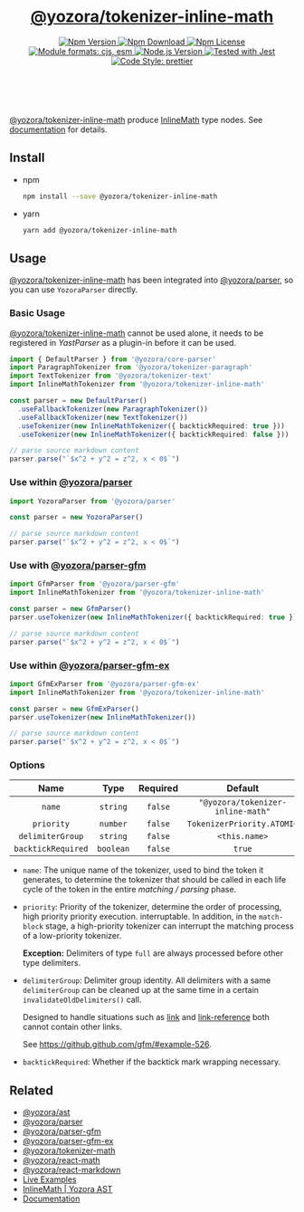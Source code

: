 <!-- :begin use tokenizer/banner -->

<header>
  <h1 align="center">
    <a href="https://github.com/yozorajs/yozora/tree/v2.3.7/tokenizers/inline-math#readme">@yozora/tokenizer-inline-math</a>
  </h1>
  <div align="center">
    <a href="https://www.npmjs.com/package/@yozora/tokenizer-inline-math">
      <img
        alt="Npm Version"
        src="https://img.shields.io/npm/v/@yozora/tokenizer-inline-math.svg"
      />
    </a>
    <a href="https://www.npmjs.com/package/@yozora/tokenizer-inline-math">
      <img
        alt="Npm Download"
        src="https://img.shields.io/npm/dm/@yozora/tokenizer-inline-math.svg"
      />
    </a>
    <a href="https://www.npmjs.com/package/@yozora/tokenizer-inline-math">
      <img
        alt="Npm License"
        src="https://img.shields.io/npm/l/@yozora/tokenizer-inline-math.svg"
      />
    </a>
    <a href="#install">
      <img
        alt="Module formats: cjs, esm"
        src="https://img.shields.io/badge/module_formats-cjs%2C%20esm-green.svg"
      />
    </a>
    <a href="https://github.com/nodejs/node">
      <img
        alt="Node.js Version"
        src="https://img.shields.io/node/v/@yozora/tokenizer-inline-math"
      />
    </a>
    <a href="https://github.com/facebook/jest">
      <img
        alt="Tested with Jest"
        src="https://img.shields.io/badge/tested_with-jest-9c465e.svg"
      />
    </a>
    <a href="https://github.com/prettier/prettier">
      <img
        alt="Code Style: prettier"
        src="https://img.shields.io/badge/code_style-prettier-ff69b4.svg?style=flat-square"
      />
    </a>
  </div>
</header>
<br/>

<!-- :end -->

[@yozora/tokenizer-inline-math] produce [InlineMath][node-type] type nodes. See
[documentation][docpage] for details.

## Install

- npm

  ```bash
  npm install --save @yozora/tokenizer-inline-math
  ```

- yarn

  ```bash
  yarn add @yozora/tokenizer-inline-math
  ```

## Usage

[@yozora/tokenizer-inline-math][] has been integrated into [@yozora/parser][], so you can use
`YozoraParser` directly.

### Basic Usage

[@yozora/tokenizer-inline-math][] cannot be used alone, it needs to be registered in _YastParser_ as
a plugin-in before it can be used.

```typescript {4,9}
import { DefaultParser } from '@yozora/core-parser'
import ParagraphTokenizer from '@yozora/tokenizer-paragraph'
import TextTokenizer from '@yozora/tokenizer-text'
import InlineMathTokenizer from '@yozora/tokenizer-inline-math'

const parser = new DefaultParser()
  .useFallbackTokenizer(new ParagraphTokenizer())
  .useFallbackTokenizer(new TextTokenizer())
  .useTokenizer(new InlineMathTokenizer({ backtickRequired: true }))
  .useTokenizer(new InlineMathTokenizer({ backtickRequired: false }))

// parse source markdown content
parser.parse("`$x^2 + y^2 = z^2, x < 0$`")
```

### Use within [@yozora/parser][]

```typescript
import YozoraParser from '@yozora/parser'

const parser = new YozoraParser()

// parse source markdown content
parser.parse("`$x^2 + y^2 = z^2, x < 0$`")
```

### Use with [@yozora/parser-gfm][]

```typescript {2,5}
import GfmParser from '@yozora/parser-gfm'
import InlineMathTokenizer from '@yozora/tokenizer-inline-math'

const parser = new GfmParser()
parser.useTokenizer(new InlineMathTokenizer({ backtickRequired: true }))

// parse source markdown content
parser.parse("`$x^2 + y^2 = z^2, x < 0$`")
```

### Use within [@yozora/parser-gfm-ex][]

```typescript {2,5}
import GfmExParser from '@yozora/parser-gfm-ex'
import InlineMathTokenizer from '@yozora/tokenizer-inline-math'

const parser = new GfmExParser()
parser.useTokenizer(new InlineMathTokenizer())

// parse source markdown content
parser.parse("`$x^2 + y^2 = z^2, x < 0$`")
```

### Options

|        Name        |   Type    | Required |              Default              |
| :----------------: | :-------: | :------: | :-------------------------------: |
|       `name`       | `string`  | `false`  | `"@yozora/tokenizer-inline-math"` |
|     `priority`     | `number`  | `false`  |    `TokenizerPriority.ATOMIC`     |
|  `delimiterGroup`  | `string`  | `false`  |           `<this.name>`           |
| `backtickRequired` | `boolean` | `false`  |              `true`               |

- `name`: The unique name of the tokenizer, used to bind the token it generates, to determine the
  tokenizer that should be called in each life cycle of the token in the entire _matching / parsing_
  phase.

- `priority`: Priority of the tokenizer, determine the order of processing, high priority priority
  execution. interruptable. In addition, in the `match-block` stage, a high-priority tokenizer can
  interrupt the matching process of a low-priority tokenizer.

  **Exception:** Delimiters of type `full` are always processed before other type delimiters.

- `delimiterGroup`: Delimiter group identity. All delimiters with a same `delimiterGroup` can be
  cleaned up at the same time in a certain `invalidateOldDelimiters()` call.

  Designed to handle situations such as [link][@yozora/tokenizer-link] and
  [link-reference][@yozora/tokenizer-link-reference] both cannot contain other links.

  See https://github.github.com/gfm/#example-526.

- `backtickRequired`: Whether if the backtick mark wrapping necessary.

## Related

- [@yozora/ast][]
- [@yozora/parser][]
- [@yozora/parser-gfm][]
- [@yozora/parser-gfm-ex][]
- [@yozora/tokenizer-math][]
- [@yozora/react-math][]
- [@yozora/react-markdown][]
- [Live Examples][live-examples]
- [InlineMath | Yozora AST][node-type]
- [Documentation][docpage]

[node-type]: http://yozora.guanghechen.com/docs/package/ast#inlinemath

<!-- :begin use tokenizer/definitions -->

[live-examples]: https://yozora.guanghechen.com/docs/package/tokenizer-inline-math#live-examples
[docpage]: https://yozora.guanghechen.com/docs/package/tokenizer-inline-math
[homepage]: https://github.com/yozorajs/yozora/tree/v2.3.7/tokenizers/inline-math#readme
[gfm-spec]: https://github.github.com/gfm
[mdast-homepage]: https://github.com/syntax-tree/mdast
[@yozora/ast]: https://github.com/yozorajs/yozora/tree/v2.3.7/packages/ast#readme
[@yozora/ast-util]: https://github.com/yozorajs/yozora/tree/v2.3.7/packages/ast-util#readme
[@yozora/character]: https://github.com/yozorajs/yozora/tree/v2.3.7/packages/character#readme
[@yozora/eslint-config]:
  https://github.com/yozorajs/yozora/tree/release-2.x.x/packages/eslint-config#readme
[@yozora/core-parser]: https://github.com/yozorajs/yozora/tree/v2.3.7/packages/core-parser#readme
[@yozora/core-tokenizer]:
  https://github.com/yozorajs/yozora/tree/v2.3.7/packages/core-tokenizer#readme
[@yozora/invariant]: https://github.com/yozorajs/yozora/tree/v2.3.7/packages/invariant#readme
[@yozora/jest-for-tokenizer]:
  https://github.com/yozorajs/yozora/tree/release-2.x.x/packages/jest-for-tokenizer#readme
[@yozora/parser]: https://github.com/yozorajs/yozora/tree/v2.3.7/packages/parser#readme
[@yozora/parser-gfm]: https://github.com/yozorajs/yozora/tree/v2.3.7/packages/parser-gfm#readme
[@yozora/parser-gfm-ex]:
  https://github.com/yozorajs/yozora/tree/v2.3.7/packages/parser-gfm-ex#readme
[@yozora/template-tokenizer]:
  https://github.com/yozorajs/yozora/tree/release-2.x.x/packages/template-tokenizer#readme
[@yozora/tokenizer-admonition]:
  https://github.com/yozorajs/yozora/tree/v2.3.7/tokenizers/admonition#readme
[@yozora/tokenizer-autolink]:
  https://github.com/yozorajs/yozora/tree/v2.3.7/tokenizers/autolink#readme
[@yozora/tokenizer-autolink-extension]:
  https://github.com/yozorajs/yozora/tree/v2.3.7/tokenizers/autolink-extension#readme
[@yozora/tokenizer-blockquote]:
  https://github.com/yozorajs/yozora/tree/v2.3.7/tokenizers/blockquote#readme
[@yozora/tokenizer-break]: https://github.com/yozorajs/yozora/tree/v2.3.7/tokenizers/break#readme
[@yozora/tokenizer-definition]:
  https://github.com/yozorajs/yozora/tree/v2.3.7/tokenizers/definition#readme
[@yozora/tokenizer-delete]: https://github.com/yozorajs/yozora/tree/v2.3.7/tokenizers/delete#readme
[@yozora/tokenizer-ecma-import]:
  https://github.com/yozorajs/yozora/tree/v2.3.7/tokenizers/ecma-import#readme
[@yozora/tokenizer-emphasis]:
  https://github.com/yozorajs/yozora/tree/v2.3.7/tokenizers/emphasis#readme
[@yozora/tokenizer-fenced-block]:
  https://github.com/yozorajs/yozora/tree/v2.3.7/tokenizers/fenced-block#readme
[@yozora/tokenizer-fenced-code]:
  https://github.com/yozorajs/yozora/tree/v2.3.7/tokenizers/fenced-code#readme
[@yozora/tokenizer-footnote]:
  https://github.com/yozorajs/yozora/tree/v2.3.7/tokenizers/footnote#readme
[@yozora/tokenizer-footnote-definition]:
  https://github.com/yozorajs/yozora/tree/v2.3.7/tokenizers/footnote-definition#readme
[@yozora/tokenizer-footnote-reference]:
  https://github.com/yozorajs/yozora/tree/v2.3.7/tokenizers/footnote-reference#readme
[@yozora/tokenizer-heading]:
  https://github.com/yozorajs/yozora/tree/v2.3.7/tokenizers/heading#readme
[@yozora/tokenizer-html-block]:
  https://github.com/yozorajs/yozora/tree/v2.3.7/tokenizers/html-block#readme
[@yozora/tokenizer-html-inline]:
  https://github.com/yozorajs/yozora/tree/v2.3.7/tokenizers/html-inline#readme
[@yozora/tokenizer-image]: https://github.com/yozorajs/yozora/tree/v2.3.7/tokenizers/image#readme
[@yozora/tokenizer-image-reference]:
  https://github.com/yozorajs/yozora/tree/v2.3.7/tokenizers/image-reference#readme
[@yozora/tokenizer-indented-code]:
  https://github.com/yozorajs/yozora/tree/v2.3.7/tokenizers/indented-code#readme
[@yozora/tokenizer-inline-code]:
  https://github.com/yozorajs/yozora/tree/v2.3.7/tokenizers/inline-code#readme
[@yozora/tokenizer-inline-math]:
  https://github.com/yozorajs/yozora/tree/v2.3.7/tokenizers/inline-math#readme
[@yozora/tokenizer-link]: https://github.com/yozorajs/yozora/tree/v2.3.7/tokenizers/link#readme
[@yozora/tokenizer-link-reference]:
  https://github.com/yozorajs/yozora/tree/v2.3.7/tokenizers/link-reference#readme
[@yozora/tokenizer-list]: https://github.com/yozorajs/yozora/tree/v2.3.7/tokenizers/list#readme
[@yozora/tokenizer-math]: https://github.com/yozorajs/yozora/tree/v2.3.7/tokenizers/math#readme
[@yozora/tokenizer-paragraph]:
  https://github.com/yozorajs/yozora/tree/v2.3.7/tokenizers/paragraph#readme
[@yozora/tokenizer-setext-heading]:
  https://github.com/yozorajs/yozora/tree/v2.3.7/tokenizers/setext-heading#readme
[@yozora/tokenizer-table]: https://github.com/yozorajs/yozora/tree/v2.3.7/tokenizers/table#readme
[@yozora/tokenizer-text]: https://github.com/yozorajs/yozora/tree/v2.3.7/tokenizers/text#readme
[@yozora/tokenizer-thematic-break]:
  https://github.com/yozorajs/yozora/tree/v2.3.7/tokenizers/thematic-break#readme
[@yozora/react-admonition]:
  https://github.com/yozorajs/yozora-react/tree/main/packages/admonition#readme
[@yozora/react-blockquote]:
  https://github.com/yozorajs/yozora-react/tree/main/packages/blockquote#readme
[@yozora/react-break]: https://github.com/yozorajs/yozora-react/tree/main/packages/break#readme
[@yozora/react-delete]: https://github.com/yozorajs/yozora-react/tree/main/packages/delete#readme
[@yozora/react-emphasis]:
  https://github.com/yozorajs/yozora-react/tree/main/packages/emphasis#readme
[@yozora/react-code]: https://github.com/yozorajs/yozora-react/tree/main/packages/code#readme
[@yozora/react-code-live]:
  https://github.com/yozorajs/yozora-react/tree/main/packages/code-live#readme
[@yozora/react-footnote-definitions]:
  https://github.com/yozorajs/yozora-react/tree/main/packages/footnote-definitions#readme
[@yozora/react-footnote-reference]:
  https://github.com/yozorajs/yozora-react/tree/main/packages/footnote-reference#readme
[@yozora/react-heading]: https://github.com/yozorajs/yozora-react/tree/main/packages/heading#readme
[@yozora/react-image]: https://github.com/yozorajs/yozora-react/tree/main/packages/image#readme
[@yozora/react-inline-code]:
  https://github.com/yozorajs/yozora-react/tree/main/packages/inline-code#readme
[@yozora/react-inline-math]:
  https://github.com/yozorajs/yozora-react/tree/main/packages/inline-math#readme
[@yozora/react-link]: https://github.com/yozorajs/yozora-react/tree/main/packages/link#readme
[@yozora/react-list]: https://github.com/yozorajs/yozora-react/tree/main/packages/list#readme
[@yozora/react-list-item]:
  https://github.com/yozorajs/yozora-react/tree/main/packages/list-item#readme
[@yozora/react-markdown]:
  https://github.com/yozorajs/yozora-react/tree/main/packages/markdown#readme
[@yozora/react-math]: https://github.com/yozorajs/yozora-react/tree/main/packages/math#readme
[@yozora/react-paragraph]:
  https://github.com/yozorajs/yozora-react/tree/main/packages/paragraph#readme
[@yozora/react-strong]: https://github.com/yozorajs/yozora-react/tree/main/packages/strong#readme
[@yozora/react-table]: https://github.com/yozorajs/yozora-react/tree/main/packages/table#readme
[@yozora/react-text]: https://github.com/yozorajs/yozora-react/tree/main/packages/text#readme
[@yozora/react-thematic-break]:
  https://github.com/yozorajs/yozora-react/tree/main/packages/thematic-break#readme
[doc-live-examples/gfm]: https://yozora.guanghechen.com/docs/example/gfm
[doc-@yozora/ast]: https://yozora.guanghechen.com/docs/package/ast
[doc-@yozora/ast-util]: https://yozora.guanghechen.com/docs/package/ast-util
[doc-@yozora/core-parser]: https://yozora.guanghechen.com/docs/package/core-parser
[doc-@yozora/core-tokenizer]: https://yozora.guanghechen.com/docs/package/core-tokenizer
[doc-@yozora/parser]: https://yozora.guanghechen.com/docs/package/parser
[doc-@yozora/parser-gfm]: https://yozora.guanghechen.com/docs/package/parser-gfm
[doc-@yozora/parser-gfm-ex]: https://yozora.guanghechen.com/docs/package/parser-gfm-ex
[doc-@yozora/tokenizer-admonition]: https://yozora.guanghechen.com/docs/package/tokenizer-admonition
[doc-@yozora/tokenizer-autolink]: https://yozora.guanghechen.com/docs/package/tokenizer-autolink
[doc-@yozora/tokenizer-autolink-extension]:
  https://yozora.guanghechen.com/docs/package/tokenizer-autolink-extension
[doc-@yozora/tokenizer-blockquote]: https://yozora.guanghechen.com/docs/package/tokenizer-blockquote
[doc-@yozora/tokenizer-break]: https://yozora.guanghechen.com/docs/package/tokenizer-break
[doc-@yozora/tokenizer-delete]: https://yozora.guanghechen.com/docs/package/tokenizer-delete
[doc-@yozora/tokenizer-emphasis]: https://yozora.guanghechen.com/docs/package/tokenizer-emphasis
[doc-@yozora/tokenizer-fenced-code]:
  https://yozora.guanghechen.com/docs/package/tokenizer-fenced-code
[doc-@yozora/tokenizer-heading]: https://yozora.guanghechen.com/docs/package/tokenizer-heading
[doc-@yozora/tokenizer-html-block]: https://yozora.guanghechen.com/docs/package/tokenizer-html-block
[doc-@yozora/tokenizer-html-inline]:
  https://yozora.guanghechen.com/docs/package/tokenizer-html-inline
[doc-@yozora/tokenizer-image]: https://yozora.guanghechen.com/docs/package/tokenizer-image
[doc-@yozora/tokenizer-image-reference]:
  https://yozora.guanghechen.com/docs/package/tokenizer-image-reference
[doc-@yozora/tokenizer-indented-code]:
  https://yozora.guanghechen.com/docs/package/tokenizer-indented-code
[doc-@yozora/tokenizer-inline-code]:
  https://yozora.guanghechen.com/docs/package/tokenizer-inline-code
[doc-@yozora/tokenizer-inline-math]:
  https://yozora.guanghechen.com/docs/package/tokenizer-inline-math
[doc-@yozora/tokenizer-link]: https://yozora.guanghechen.com/docs/package/tokenizer-link
[doc-@yozora/tokenizer-definition]: https://yozora.guanghechen.com/docs/package/tokenizer-definition
[doc-@yozora/tokenizer-link-reference]:
  https://yozora.guanghechen.com/docs/package/tokenizer-link-reference
[doc-@yozora/tokenizer-list]: https://yozora.guanghechen.com/docs/package/tokenizer-list
[doc-@yozora/tokenizer-math]: https://yozora.guanghechen.com/docs/package/tokenizer-math
[doc-@yozora/tokenizer-paragraph]: https://yozora.guanghechen.com/docs/package/tokenizer-paragraph
[doc-@yozora/tokenizer-setext-heading]:
  https://yozora.guanghechen.com/docs/package/tokenizer-setext-heading
[doc-@yozora/tokenizer-table]: https://yozora.guanghechen.com/docs/package/tokenizer-table
[doc-@yozora/tokenizer-text]: https://yozora.guanghechen.com/docs/package/tokenizer-text
[doc-@yozora/tokenizer-thematic-break]:
  https://yozora.guanghechen.com/docs/package/tokenizer-thematic-break
[doc-@yozora/jest-for-tokenizer]: https://yozora.guanghechen.com/docs/package/jest-for-tokenizer
[doc-@yozora/parser-gfm]: https://yozora.guanghechen.com/docs/package/parser-gfm
[gfm-atx-heading]: https://github.github.com/gfm/#atx-heading
[gfm-autolink]: https://github.github.com/gfm/#autolinks
[gfm-autolink-extension]: https://github.github.com/gfm/#autolinks-extension-
[gfm-blockquote]: https://github.github.com/gfm/#block-quotes
[gfm-bullet-list]: https://github.github.com/gfm/#bullet-list
[gfm-delete]: https://github.github.com/gfm/#strikethrough-extension-
[gfm-emphasis]: https://github.github.com/gfm/#can-open-emphasis
[gfm-fenced-code]: https://github.github.com/gfm/#fenced-code-block
[gfm-hard-line-break]: https://github.github.com/gfm/#hard-line-break
[gfm-html-block]: https://github.github.com/gfm/#html-block
[gfm-html-inline]: https://github.github.com/gfm/#raw-html
[gfm-image]: https://github.github.com/gfm/#images
[gfm-image-reference]: https://github.github.com/gfm/#example-590
[gfm-indented-code]: https://github.github.com/gfm/#indented-code-block
[gfm-inline-code]: https://github.github.com/gfm/#code-span
[gfm-link]: https://github.github.com/gfm/#inline-link
[gfm-definition]: https://github.github.com/gfm/#link-reference-definition
[gfm-link-reference]: https://github.github.com/gfm/#reference-link
[gfm-list]: https://github.github.com/gfm/#lists
[gfm-list-item]: https://github.github.com/gfm/#list-items
[gfm-list-task-item]: https://github.github.com/gfm/#task-list-items-extension-
[gfm-paragraph]: https://github.github.com/gfm/#paragraph
[gfm-setext-heading]: https://github.github.com/gfm/#setext-heading
[gfm-soft-line-break]: https://github.github.com/gfm/#soft-line-breaks
[gfm-strong]: https://github.github.com/gfm/#can-open-strong-emphasis
[gfm-tab]: https://github.github.com/gfm/#tabs
[gfm-table]: https://github.github.com/gfm/#table
[gfm-text]: https://github.github.com/gfm/#soft-line-breaks
[gfm-thematic-break]: https://github.github.com/gfm/#thematic-break

<!-- :end -->

